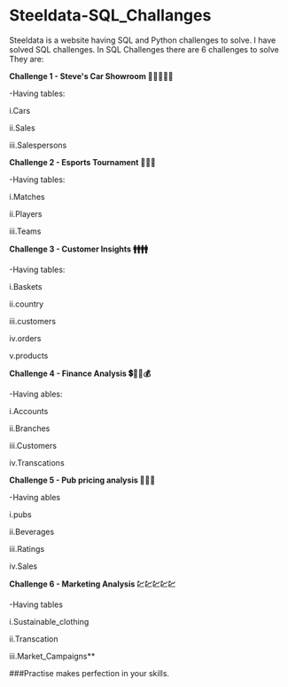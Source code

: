 # Steeldata-SQL_Challanges
Steeldata is a website having SQL and Python challenges to solve. I have solved SQL challenges.
In SQL Challenges there are 6 challenges to solve
They are:

**Challenge 1 - Steve's Car Showroom 🚗🚗🚗🚗🚗**

-Having tables:

 i.Cars
 
 ii.Sales
 
 iii.Salespersons
 
**Challenge 2 - Esports Tournament 🎾🏈🏏**

-Having tables:

 i.Matches
 
 ii.Players
 
 iii.Teams
 
**Challenge 3 - Customer Insights 🚹🚹🚹🚹**

-Having tables:

 i.Baskets
 
 ii.country
 
 iii.customers
 
 iv.orders
 
 v.products
 
**Challenge 4 - Finance Analysis 💲🤑💸💰**

-Having ables:

 i.Accounts
 
 ii.Branches
 
 iii.Customers
 
 iv.Transcations
 
**Challenge 5 - Pub pricing analysis 📢📢📢**

-Having ables

i.pubs

ii.Beverages

iii.Ratings

iv.Sales

**Challenge 6 - Marketing Analysis 💹💹💹💹💹**

-Having tables

i.Sustainable_clothing

ii.Transcation

iii.Market_Campaigns**

###Practise makes perfection in your skills.
